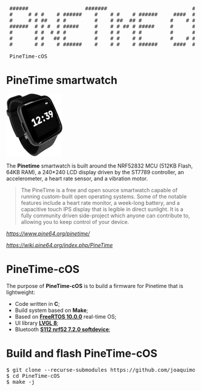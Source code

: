 <pre>
 ######                  #######                           #######  #####  
 #     # # #    # ######    #    # #    # ######     ####  #     # #     # 
 #     # # ##   # #         #    # ##  ## #         #    # #     # #       
 ######  # # #  # #####     #    # # ## # #####     #      #     #  #####  
 #       # #  # # #         #    # #    # #         #      #     #       # 
 #       # #   ## #         #    # #    # #         #    # #     # #     # 
 #       # #    # ######    #    # #    # ######     ####  #######  #####  

 PineTime-cOS
</pre>

# PineTime smartwatch

<img src="images/pinetime_s.png" />

The **Pinetime** smartwatch is built around the NRF52832 MCU (512KB Flash, 64KB RAM), a 240*240 LCD display driven by the ST7789 controller, an accelerometer, a heart rate sensor, and a vibration motor.

> The PineTime is a free and open source smartwatch capable of running custom-built open operating systems. Some of the notable features include a heart rate monitor, a week-long battery, and a capacitive touch IPS display that is legible in direct sunlight. It is a fully community driven side-project which anyone can contribute to, allowing you to keep control of your device.

*https://www.pine64.org/pinetime/*

*https://wiki.pine64.org/index.php/PineTime*

PineTime-cOS 
========================================

The purpose of **PineTime-cOS** is to build a firmware for Pinetime that is lightweight:

 - Code written in **C**;
 - Build system based on **Make**;
 - Based on **[FreeRTOS 10.0.0](https://freertos.org)** real-time OS;
 - UI library **[LVGL 8](https://lvgl.io/)**;
 - Bluetooth **[S112 nrf52 7.2.0 softdevice](https://www.nordicsemi.com/Products/Development-software/nRF5-SDK)**;


Build and flash PineTime-cOS 
========================================
<pre>
$ git clone --recurse-submodules https://github.com/joaquimorg/PineTime-cOS.git
$ cd PineTime-cOS
$ make -j
</pre>

